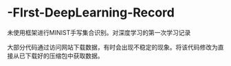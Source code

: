 # -FIrst-DeepLearning-Record
未使用框架进行MINIST手写集合识别。对深度学习的第一次学习记录

大部分代码通过访问网站下载数据，有时会出现不稳定的现象。将该代码修改为直接从已下载好的压缩包中获取数据。
